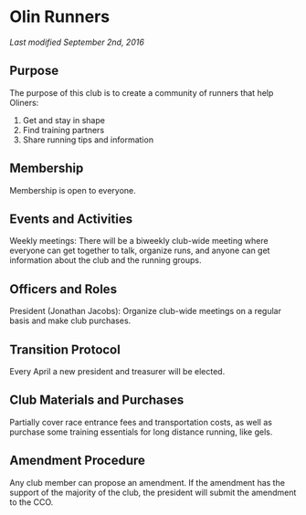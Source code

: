 # Olin Runners

*Last modified September 2nd, 2016*


## Purpose
The purpose of this club is to create a community of runners that help Oliners:
1. Get and stay in shape
2. Find training partners
3. Share running tips and information

## Membership
Membership is open to everyone.

## Events and Activities
Weekly meetings: There will be a biweekly club-wide meeting where everyone can get together to talk, organize runs, and anyone can get information about the club and the running groups.

## Officers and Roles
President (Jonathan Jacobs): Organize club-wide meetings on a regular basis and make club purchases. 

## Transition Protocol
Every April a new president and treasurer will be elected. 

## Club Materials and Purchases
Partially cover race entrance fees and transportation costs, as well as purchase some training essentials for long distance running, like gels. 

## Amendment Procedure
Any club member can propose an amendment. If the amendment has the support of the majority of the club, the president will submit the amendment to the CCO.
